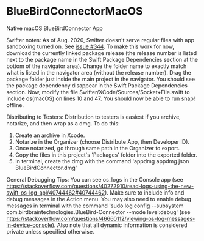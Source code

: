 # BlueBirdConnectorMacOS
Native macOS BlueBirdConnector App

Swifter notes:
As of Aug. 2020, Swifter doesn't serve regular files with app sandboxing turned on. See [issue #344](https://github.com/httpswift/swifter/issues/344). To make this work for now, download the currently linked package release (the release number is listed next to the package name in the Swift Package Dependencies section at the bottom of the navigator area). Change the folder name to exactly match what is listed in the navigator area (without the release number). Drag the package folder just inside the main project in the navigator. You should see the package dependency disappear in the Swift Package Dependencies section. Now, modify the file Swifter/XCode/Sources/Socket+File.swift to include os(macOS) on lines 10 and 47. You should now be able to run snap! offline.

Distributing to Testers:
Distribution to testers is easiest if you archive, notarize, and then wrap as a dmg. To do this:
1. Create an archive in Xcode.
2. Notarize in the Organizer (choose Distribute App, then Developer ID).
3. Once notarized, go through same path in the Organizer to export.
4. Copy the files in this project's 'Packages' folder into the exported folder.
5. In terminal, create the dmg with the command 'appdmg appdmg.json BlueBirdConnector.dmg'

General Debugging Tips:
You can see os_logs in the Console app (see https://stackoverflow.com/questions/40272910/read-logs-using-the-new-swift-os-log-api/40744462#40744462). Make sure to include info and debug messages in the Action menu. You may also need to enable debug messages in terminal with the command 'sudo log config --subsystem com.birdbraintechnologies.BlueBird-Connector --mode level:debug' (see https://stackoverflow.com/questions/46660112/viewing-os-log-messages-in-device-console). Also note that all dynamic information is considered private unless specified otherwise.
